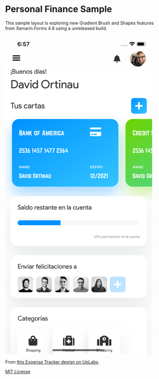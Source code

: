 # Personal Finance Sample

This sample layout is exploring new Gradient Brush and Shapes features from Xamarin.Forms 4.8 using a unreleased build.

![iOS](screenshots/ios.png)

From [this Expense Tracker design on UpLabs](https://www.uplabs.com/posts/expense-tracker-ui-kit).

[MIT License](LICENSE)
